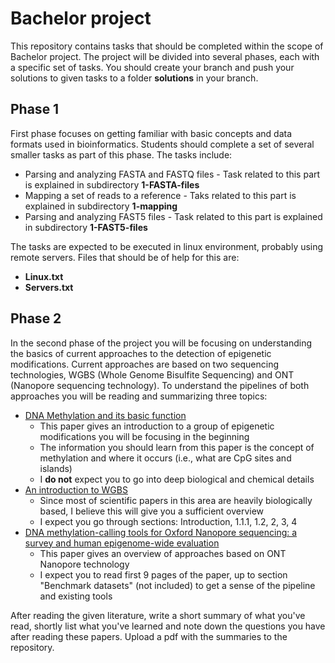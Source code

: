 # Bachelor project

This repository contains tasks that should be completed within the scope of Bachelor project. The project will be divided into several phases, each with a specific set of tasks. You should create your branch and push your solutions to given tasks to a folder **solutions** in your branch.
 
## Phase 1

First phase focuses on getting familiar with basic concepts and data formats used in bioinformatics. Students should complete a set of several smaller tasks as part of this phase.
The tasks include:
  * Parsing and analyzing FASTA and FASTQ files - Task related to this part is explained in subdirectory **1-FASTA-files**
  * Mapping a set of reads to a reference - Taks related to this part is explained in subdirectory **1-mapping**
  * Parsing and analyzing FAST5 files - Task related to this part is explained in subdirectory **1-FAST5-files**
  
  
The tasks are expected to be executed in linux environment, probably using remote servers. Files that should be of help for this are:
  * **Linux.txt**
  * **Servers.txt**
 

## Phase 2

In the second phase of the project you will be focusing on understanding the basics of current approaches to the detection of epigenetic modifications. 
Current approaches are based on two sequencing technologies, WGBS (Whole Genome Bisulfite Sequencing) and ONT (Nanopore sequencing technology). To understand the pipelines of both approaches you will be reading and summarizing three topics:
 * [DNA Methylation and its basic function](https://www.nature.com/articles/npp2012112)
   * This paper gives an introduction to a group of epigenetic modifications you will be focusing in the beginning
   * The information you should learn from this paper is the concept of methylation and where it occurs (i.e., what are CpG sites and islands)
   * I **do not** expect you to go into deep biological and chemical details
 * [An introduction to WGBS](https://en.wikipedia.org/wiki/Bisulfite_sequencing)
   * Since most of scientific papers in this area are heavily biologically based, I believe this will give you a sufficient overview
   * I expect you go through sections: Introduction, 1.1.1, 1.2, 2, 3, 4
 * [DNA methylation-calling tools for Oxford Nanopore sequencing: a survey and human epigenome-wide evaluation](https://genomebiology.biomedcentral.com/articles/10.1186/s13059-021-02510-z)
   * This paper gives an overview of approaches based on ONT Nanopore technology
   * I expect you to read first 9 pages of the paper, up to section "Benchmark datasets" (not included) to get a sense of the pipeline and existing tools
 
 
After reading the given literature, write a short summary of what you've read, shortly list what you've learned and note down the questions you have after reading these papers. Upload a pdf with the summaries to the repository.
